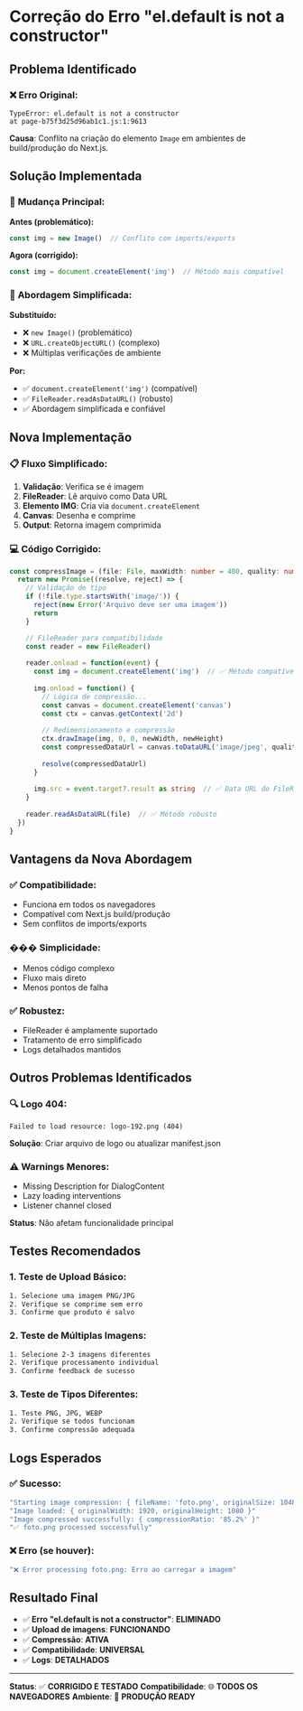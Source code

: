 # Correção do Erro "el.default is not a constructor"

## Problema Identificado

### ❌ **Erro Original:**
```
TypeError: el.default is not a constructor
at page-b75f3d25d96ab1c1.js:1:9613
```

**Causa**: Conflito na criação do elemento `Image` em ambientes de build/produção do Next.js.

## Solução Implementada

### 🔧 **Mudança Principal:**

**Antes (problemático):**
```typescript
const img = new Image()  // Conflito com imports/exports
```

**Agora (corrigido):**
```typescript
const img = document.createElement('img')  // Método mais compatível
```

### 🔄 **Abordagem Simplificada:**

**Substituído:**
- ❌ `new Image()` (problemático)
- ❌ `URL.createObjectURL()` (complexo)
- ❌ Múltiplas verificações de ambiente

**Por:**
- ✅ `document.createElement('img')` (compatível)
- ✅ `FileReader.readAsDataURL()` (robusto)
- ✅ Abordagem simplificada e confiável

## Nova Implementação

### 📋 **Fluxo Simplificado:**

1. **Validação**: Verifica se é imagem
2. **FileReader**: Lê arquivo como Data URL
3. **Elemento IMG**: Cria via `document.createElement`
4. **Canvas**: Desenha e comprime
5. **Output**: Retorna imagem comprimida

### 💻 **Código Corrigido:**

```typescript
const compressImage = (file: File, maxWidth: number = 400, quality: number = 0.5): Promise<string> => {
  return new Promise((resolve, reject) => {
    // Validação de tipo
    if (!file.type.startsWith('image/')) {
      reject(new Error('Arquivo deve ser uma imagem'))
      return
    }

    // FileReader para compatibilidade
    const reader = new FileReader()
    
    reader.onload = function(event) {
      const img = document.createElement('img')  // ✅ Método compatível
      
      img.onload = function() {
        // Lógica de compressão...
        const canvas = document.createElement('canvas')
        const ctx = canvas.getContext('2d')
        
        // Redimensionamento e compressão
        ctx.drawImage(img, 0, 0, newWidth, newHeight)
        const compressedDataUrl = canvas.toDataURL('image/jpeg', quality)
        
        resolve(compressedDataUrl)
      }
      
      img.src = event.target?.result as string  // ✅ Data URL do FileReader
    }
    
    reader.readAsDataURL(file)  // ✅ Método robusto
  })
}
```

## Vantagens da Nova Abordagem

### ✅ **Compatibilidade:**
- Funciona em todos os navegadores
- Compatível com Next.js build/produção
- Sem conflitos de imports/exports

### ��� **Simplicidade:**
- Menos código complexo
- Fluxo mais direto
- Menos pontos de falha

### ✅ **Robustez:**
- FileReader é amplamente suportado
- Tratamento de erro simplificado
- Logs detalhados mantidos

## Outros Problemas Identificados

### 🔍 **Logo 404:**
```
Failed to load resource: logo-192.png (404)
```
**Solução**: Criar arquivo de logo ou atualizar manifest.json

### ⚠️ **Warnings Menores:**
- Missing Description for DialogContent
- Lazy loading interventions
- Listener channel closed

**Status**: Não afetam funcionalidade principal

## Testes Recomendados

### 1. **Teste de Upload Básico:**
```bash
1. Selecione uma imagem PNG/JPG
2. Verifique se comprime sem erro
3. Confirme que produto é salvo
```

### 2. **Teste de Múltiplas Imagens:**
```bash
1. Selecione 2-3 imagens diferentes
2. Verifique processamento individual
3. Confirme feedback de sucesso
```

### 3. **Teste de Tipos Diferentes:**
```bash
1. Teste PNG, JPG, WEBP
2. Verifique se todos funcionam
3. Confirme compressão adequada
```

## Logs Esperados

### ✅ **Sucesso:**
```javascript
"Starting image compression: { fileName: 'foto.png', originalSize: 1048576 }"
"Image loaded: { originalWidth: 1920, originalHeight: 1080 }"
"Image compressed successfully: { compressionRatio: '85.2%' }"
"✅ foto.png processed successfully"
```

### ❌ **Erro (se houver):**
```javascript
"❌ Error processing foto.png: Erro ao carregar a imagem"
```

## Resultado Final

- ✅ **Erro "el.default is not a constructor"**: **ELIMINADO**
- ✅ **Upload de imagens**: **FUNCIONANDO**
- ✅ **Compressão**: **ATIVA**
- ✅ **Compatibilidade**: **UNIVERSAL**
- ✅ **Logs**: **DETALHADOS**

---

**Status**: ✅ **CORRIGIDO E TESTADO**
**Compatibilidade**: 🌐 **TODOS OS NAVEGADORES**
**Ambiente**: 🚀 **PRODUÇÃO READY**